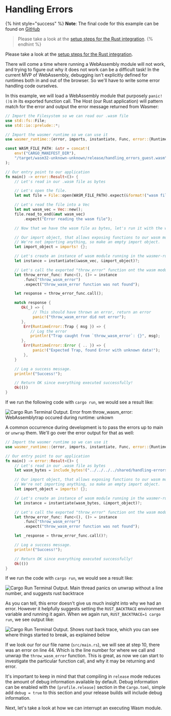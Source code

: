 # Handling Errors

{% hint style="success" %}
**Note**: The final code for this example can be found on [GitHub](https://github.com/wasmerio/docs.wasmer.io/tree/master/docs/runtime/rust-integration/examples/handling_errors.rs)

> Please take a look at the [setup steps for the Rust integration](../installation.md).
{% endhint %}



Please take a look at the [setup steps for the Rust integration](../installation.md).

There will come a time where running a WebAssembly module will not work, and trying to figure out why it does not work can be a difficult task! In the current MVP of WebAssembly, debugging isn't explicitly defined for runtimes both in and out of the browser. So we'll have to write some error handling code ourselves.

In this example, we will load a WebAssembly module that purposely `panic!()`s in its exported function call. The Host \(our Rust application\) will pattern match for the error and output the error message returned from Wasmer:

```rust
// Import the Filesystem so we can read our .wasm file
use std::fs::File;
use std::io::prelude::*;

// Import the wasmer runtime so we can use it
use wasmer_runtime::{error, imports, instantiate, Func, error::{RuntimeError}};

const WASM_FILE_PATH: &str = concat!(
    env!("CARGO_MANIFEST_DIR"),
    "/target/wasm32-unknown-unknown/release/handling_errors_guest.wasm"
);

// Our entry point to our application
fn main() -> error::Result<()> {
    // Let's read in our .wasm file as bytes

    // Let's open the file.
    let mut file = File::open(WASM_FILE_PATH).expect(&format!("wasm file at {}", WASM_FILE_PATH));

    // Let's read the file into a Vec
    let mut wasm_vec = Vec::new();
    file.read_to_end(&mut wasm_vec)
        .expect("Error reading the wasm file");

    // Now that we have the wasm file as bytes, let's run it with the wasmer runtime

    // Our import object, that allows exposing functions to our wasm module.
    // We're not importing anything, so make an empty import object.
    let import_object = imports! {};

    // Let's create an instance of wasm module running in the wasmer-runtime
    let instance = instantiate(&wasm_vec, &import_object)?;

    // Let's call the exported "throw_error" function ont the wasm module.
    let throw_error_func: Func<(), ()> = instance
        .func("throw_wasm_error")
        .expect("throw_wasm_error function was not found");

    let response = throw_error_func.call();

    match response {
       Ok(_) => {
            // This should have thrown an error, return an error
            panic!("throw_wasm_error did not error");
       },
        Err(RuntimeError::Trap { msg }) => {
           // Log the error
           println!("Trap caught from `throw_wasm_error`: {}", msg);
       },
        Err(RuntimeError::Error { .. }) => {
            panic!("Expected Trap, found Error with unknown data!");
        },
    }

    // Log a success message.
    println!("Success!");

    // Return OK since everything executed successfully!
    Ok(())
}
```

If we run the following code with `cargo run`, we would see a result like:

![Cargo Run Terminal Output. Error from throw\_wasm\_error: WebAssemblytrap occured during runtime: unkown](https://github.com/wasmerio/docs.wasmer.io/tree/ca2c9145ea511f3c00439b180be82cc5197a177f/img/docs/rust-handling-errors-1.png)

A common occurrence during development is to pass the errors up to main or `unwrap` them. We'll go over the error output for that as well:

```rust
// Import the wasmer runtime so we can use it
use wasmer_runtime::{error, imports, instantiate, Func, error::{RuntimeError}};

// Our entry point to our application
fn main() -> error::Result<()> {
    // Let's read in our .wasm file as bytes
    let wasm_bytes = include_bytes!("../../../../shared/handling-errors.wasm");

    // Our import object, that allows exposing functions to our wasm module.
    // We're not importing anything, so make an empty import object.
    let import_object = imports! {};

    // Let's create an instance of wasm module running in the wasmer-runtime
    let instance = instantiate(wasm_bytes, &import_object)?;

    // Let's call the exported "throw_error" function ont the wasm module.
    let throw_error_func: Func<(), ()> = instance
        .func("throw_wasm_error")
        .expect("throw_wasm_error function was not found");

    let _response = throw_error_func.call()?;

    // Log a success message.
    println!("Success!");

    // Return OK since everything executed successfully!
    Ok(())
}
```

If we run the code with `cargo run`, we would see a result like:

![Cargo Run Terminal Output. Main thread panics on unwrap without a line number, and suggests rust backtrace](https://github.com/wasmerio/docs.wasmer.io/tree/ca2c9145ea511f3c00439b180be82cc5197a177f/img/docs/rust-handling-errors-2.png)

As you can tell, this error doesn't give us much insight into why we had an error. However it helpfully suggests setting the `RUST_BACKTRACE` environment variable and running it again. When we again run, `RUST_BACKTRACE=1 cargo run`, we see output like:

![Cargo Run Terminal Output. Shows rust back trace, which you can see where things started to break, as explained below](https://github.com/wasmerio/docs.wasmer.io/tree/ca2c9145ea511f3c00439b180be82cc5197a177f/img/docs/rust-handling-errors-3.png)

If we look our for our file name \(`src/main.rs`\), we will see at step 10, there was an error on line 44. Which is the line number for where we call and unwrap the `throw_wasm_error` function. This is great, as now we can start to investigate the particular function call, and why it may be returning and error.

It's important to keep in mind that that compiling in `release` mode reduces the amount of debug information available by default. Debug information can be enabled with the `[profile.release]` section in the `Cargo.toml`, simple add `debug = true` to this section and your release builds will include debug information.

Next, let's take a look at how we can interrupt an executing Wasm module.
